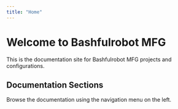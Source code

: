 ```yaml
---
title: "Home"
---
```


# Welcome to Bashfulrobot MFG

This is the documentation site for Bashfulrobot MFG projects and configurations.

## Documentation Sections

Browse the documentation using the navigation menu on the left.